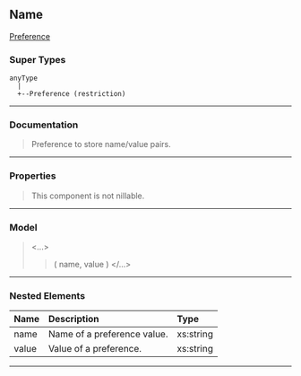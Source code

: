 ## Name ##

[Preference](CPreference.md)
### Super Types ###
```
anyType
  |
  +--Preference (restriction)
```


---


### Documentation ###


> Preference to store name/value pairs.


---



### Properties ###

> This component is not nillable.

---


### Model ###

> <...>
> > ( name, value   )
> > </...>

---


### Nested Elements ###

| **Name** | **Description** | **Type** |
|:---------|:----------------|:---------|
| name     |  					Name of a preference value.				 | xs:string |
| value    |  					Value of a preference.				 | xs:string |


---

